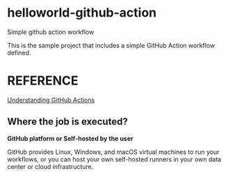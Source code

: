 # helloworld-github-action
Simple github action workflow

This is the sample project that includes a simple GitHub Action workflow
defined.

# REFERENCE
[Understanding GitHub Actions](https://docs.github.com/en/actions/learn-github-actions/understanding-github-actions)

## Where the job is executed?
<b>GitHub platform or Self-hosted by the user</b>

GitHub provides Linux, Windows, and macOS virtual machines to run your workflows, or you can host your own self-hosted runners in your own data center or cloud infrastructure.

